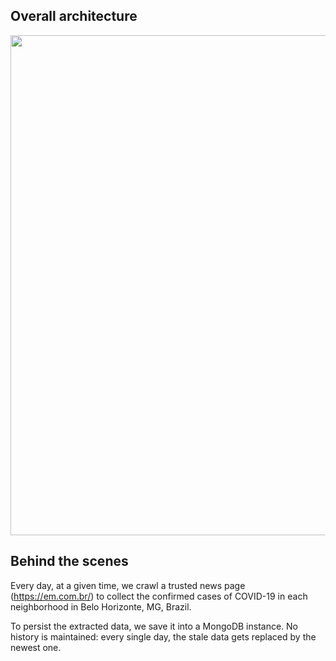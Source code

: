 ## Overall architecture

<p align="center">
  <img width="800" src="https://res.cloudinary.com/stanleysathler/image/upload/v1590345728/nothing/cron-arch.svg">
</p>

## Behind the scenes

Every day, at a given time, we crawl a trusted news page (https://em.com.br/) to collect the confirmed cases of COVID-19 in each neighborhood in Belo Horizonte, MG, Brazil.

To persist the extracted data, we save it into a MongoDB instance. No history is maintained: every single day, the stale data gets replaced by the newest one.

